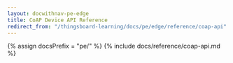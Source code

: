 ```yaml
---
layout: docwithnav-pe-edge
title: CoAP Device API Reference
redirect_from: "/thingsboard-learning/docs/pe/edge/reference/coap-api"
---
```


{% assign docsPrefix = "pe/" %}
{% include docs/reference/coap-api.md %}
